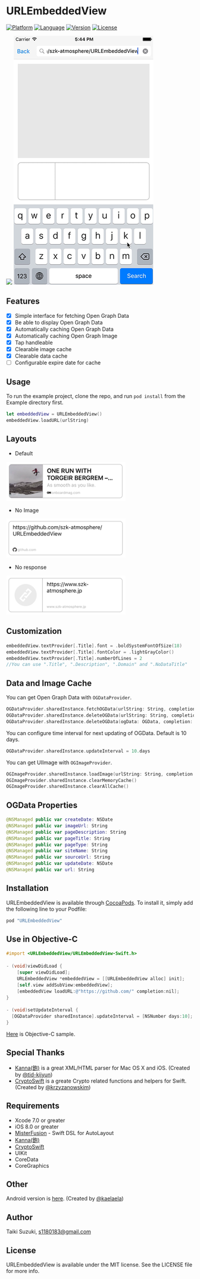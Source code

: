 # URLEmbeddedView

[![Platform](http://img.shields.io/badge/platform-ios-blue.svg?style=flat)](https://developer.apple.com/iphone/index.action)
[![Language](http://img.shields.io/badge/language-swift-brightgreen.svg?style=flat)](https://developer.apple.com/swift)
[![Version](https://img.shields.io/cocoapods/v/URLEmbeddedView.svg?style=flat)](http://cocoapods.org/pods/URLEmbeddedView)
[![License](https://img.shields.io/cocoapods/l/URLEmbeddedView.svg?style=flat)](http://cocoapods.org/pods/URLEmbeddedView)

![](./SampleImages/sample2.gif) ![](./SampleImages/sample.gif)


## Features

- [x] Simple interface for fetching Open Graph Data
- [x] Be able to display Open Graph Data
- [x] Automatically caching Open Graph Data
- [x] Automatically caching Open Graph Image
- [x] Tap handleable
- [x] Clearable image cache
- [x] Clearable data cache
- [ ] Configurable expire date for cache

## Usage

To run the example project, clone the repo, and run `pod install` from the Example directory first.

```swift
let embeddedView = URLEmbeddedView()
embeddedView.loadURL(urlString)
```

## Layouts

- Default

<img src="SampleImages/sample01.png" width="320">

- No Image

<img src="SampleImages/sample03.png" width="320">

- No response

<img src="SampleImages/sample02.png" width="320">

## Customization

```swift
embeddedView.textProvider[.Title].font = .boldSystemFontOfSize(18)
embeddedView.textProvider[.Title].fontColor = .lightGrayColor()
embeddedView.textProvider[.Title].numberOfLines = 2
//You can use ".Title", ".Description", ".Domain" and ".NoDataTitle"
```

## Data and Image Cache

You can get Open Graph Data with `OGDataProvider`.

```swift
OGDataProvider.sharedInstance.fetchOGData(urlString: String, completion: ((OGData, NSError?) -> Void)? = nil) -> NSURLSessionDataTask?
OGDataProvider.sharedInstance.deleteOGData(urlString: String, completion: ((NSError?) -> Void)? = nil)
OGDataProvider.sharedInstance.deleteOGData(ogData: OGData, completion: ((NSError?) -> Void)? = nil)
```

You can configure time interval for next updating of OGData.
Default is 10 days.

```swift
OGDataProvider.sharedInstance.updateInterval = 10.days
```

You can get UIImage with `OGImageProvider`.

```swift
OGImageProvider.sharedInstance.loadImage(urlString: String, completion: ((UIImage?, NSError?) -> Void)? = nil) -> NSURLSessionDataTask?
OGImageProvider.sharedInstance.clearMemoryCache()
OGImageProvider.sharedInstance.clearAllCache()
```

## OGData Properties

```swift
@NSManaged public var createDate: NSDate
@NSManaged public var imageUrl: String
@NSManaged public var pageDescription: String
@NSManaged public var pageTitle: String
@NSManaged public var pageType: String
@NSManaged public var siteName: String
@NSManaged public var sourceUrl: String
@NSManaged public var updateDate: NSDate
@NSManaged public var url: String
```

## Installation

URLEmbeddedView is available through [CocoaPods](http://cocoapods.org). To install
it, simply add the following line to your Podfile:

```ruby
pod "URLEmbeddedView"
```

## Use in Objective-C

```objective-c
#import <URLEmbeddedView/URLEmbeddedView-Swift.h>

- (void)viewDidLoad {
    [super viewDidLoad];
    URLEmbeddedView *embeddedView = [[URLEmbeddedView alloc] init];
    [self.view addSubView:embeddedView];
    [embeddedView loadURL:@"https://github.com/" completion:nil];
}

- (void)setUpdateInterval {
  [OGDataProvider sharedInstance].updateInterval = [NSNumber days:10];
}
```

[Here](./URLEmbeddedViewSample/URLEmbeddedViewSample/OGObjcSampleViewController.m) is Objective-C sample.

## Special Thanks

- [Kanna(鉋)](https://github.com/tid-kijyun/Kanna) is a great XML/HTML parser for Mac OS X and iOS. (Created by [@tid-kijyun](https://github.com/tid-kijyun))
- [CryptoSwift](https://github.com/krzyzanowskim/CryptoSwift) is a greate Crypto related functions and helpers for Swift. (Created by [@krzyzanowskim](https://github.com/krzyzanowskim))

## Requirements

- Xcode 7.0 or greater
- iOS 8.0 or greater
- [MisterFusion](https://github.com/szk-atmosphere/MisterFusion) - Swift DSL for AutoLayout
- [Kanna(鉋)](https://github.com/tid-kijyun/Kanna)
- [CryptoSwift](https://github.com/krzyzanowskim/CryptoSwift)
- UIKit
- CoreData
- CoreGraphics

## Other

Android version is [here](https://github.com/kaelaela/OpenGraphView). (Created by [@kaelaela](https://github.com/kaelaela))

## Author

Taiki Suzuki, s1180183@gmail.com

## License

URLEmbeddedView is available under the MIT license. See the LICENSE file for more info.
